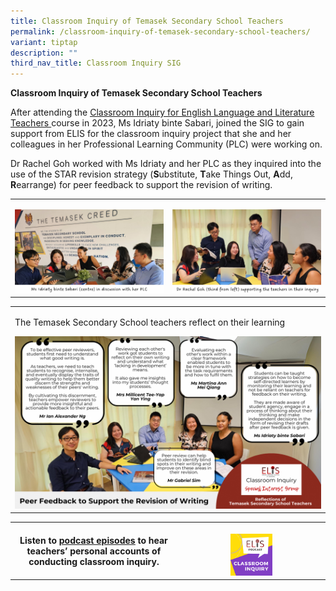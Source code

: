 ```yaml
---
title: Classroom Inquiry of Temasek Secondary School Teachers
permalink: /classroom-inquiry-of-temasek-secondary-school-teachers/
variant: tiptap
description: ""
third_nav_title: Classroom Inquiry SIG
---
```

<p><strong>Classroom Inquiry of Temasek Secondary School Teachers</strong>
</p>
<p>After attending the <a href="https://elis.moe.edu.sg/elis/professional-learning/professional-learning-opportunities/courses-on-classroom-inquiry/" rel="noopener noreferrer nofollow" target="_blank"><u>Classroom Inquiry for English Language and Literature Teachers </u></a>course
in 2023, Ms Idriaty binte Sabari, joined the SIG to gain support from ELIS
for the classroom inquiry project that she and her colleagues in her Professional
Learning Community (PLC) were working on.</p>
<p>Dr Rachel Goh worked with Ms Idriaty and her PLC as they inquired into
the use of the STAR revision strategy (<strong>S</strong>ubstitute, <strong>T</strong>ake
Things Out, <strong>A</strong>dd, <strong>R</strong>earrange) for peer feedback
to support the revision of writing.</p>
<table>
<tbody>
<tr>
<td rowspan="1" colspan="1">
<p></p>
<div class="isomer-image-wrapper">
<img style="width: 100%" height="auto" width="100%" alt="Temasek Secondary School" src="/images/SIG/TSS.png">
</div>
</td>
<td rowspan="1" colspan="1">
<p></p>
<div class="isomer-image-wrapper">
<img style="width: 100%" height="auto" width="100%" alt="Dr Rachel Goh supporting Temasek Secondary School Teachers in their inquiry" src="/images/SIG/TSS_with_Rachel.png">
</div>
</td>
</tr>
</tbody>
</table>
<table>
<tbody>
<tr>
<td rowspan="1" colspan="1">
<p>The Temasek Secondary School teachers reflect on their learning</p>
<div class="isomer-image-wrapper">
<img style="width: 100%" height="auto" width="100%" alt="Classroom Inquiry" src="/images/SIG/Temasek_Sec_Reflections.png">
</div>
</td>
</tr>
</tbody>
</table>
<p></p>
<table>
<tbody>
<tr>
<th rowspan="1" colspan="2">
<p>Listen to <a href="https://elis.moe.edu.sg/elis/resources/listen/classroom-inquiry-podcasts/" rel="noopener noreferrer nofollow" target="_blank"><u>podcast episodes</u></a> to
hear teachers’ personal accounts of conducting classroom inquiry.</p>
</th>
<th rowspan="1" colspan="1">
<p></p><a class="isomer-image-wrapper" href="https://elis.moe.edu.sg/elis/resources/listen/classroom-inquiry-podcasts/"><img style="width: 30%;" height="auto" width="100%" alt="Classroom Inquiry Podcast" src="/images/SIG/Classroom_Inquiry_Podcast_Resized_Final.png"></a>
</th>
</tr>
</tbody>
</table>
<p></p>
<p></p>